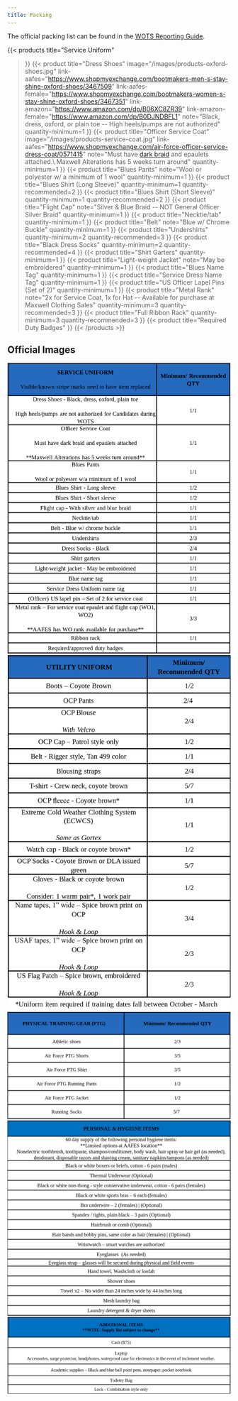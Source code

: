 ```yaml
---
title: Packing
---
```


The official packing list can be found in the [WOTS Reporting Guide](https://www.afaccessionscenter.af.mil/Portals/78/WOTS/Documents/WOTS%20Reporting%20Guide.pdf).

{{< products
    title="Service Uniform"
  >}}
  {{< product
      title="Dress Shoes"
      image="/images/products-oxford-shoes.jpg"
      link-aafes="https://www.shopmyexchange.com/bootmakers-men-s-stay-shine-oxford-shoes/3467509"
      link-aafes-female="https://www.shopmyexchange.com/bootmakers-women-s-stay-shine-oxford-shoes/3467351"
      link-amazon="https://www.amazon.com/dp/B06XC8ZR39"
      link-amazon-female="https://www.amazon.com/dp/B0DJNDBFL1"
      note="Black, dress, oxford, or plain toe -- High heels/pumps are not authorized"
      quantity-minimum=1
  >}}
  {{< product
      title="Officer Service Coat"
      image="/images/products-service-coat.jpg"
      link-aafes="https://www.shopmyexchange.com/air-force-officer-service-dress-coat/0571415"
      note="Must have [dark braid](http://www.uniforms-4u.com/p-us-air-force-half-inch-blue-officer-braids-6418.aspx) and epaulets attached.\ Maxwell Alterations has 5 weeks turn around"
      quantity-minimum=1
  >}}
  {{< product
      title="Blues Pants"
      note="Wool or polyester w/ a minimum of 1 wool"
      quantity-minimum=1
  >}}
  {{< product
      title="Blues Shirt (Long Sleeve)"
      quantity-minimum=1
      quantity-recommended=2
  >}}
  {{< product
      title="Blues Shirt (Short Sleeve)"
      quantity-minimum=1
      quantity-recommended=2
  >}}
  {{< product
      title="Flight Cap"
      note="Silver & Blue Braid -- NOT General Officer Silver Braid"
      quantity-minimum=1
  >}}
  {{< product
      title="Necktie/tab"
      quantity-minimum=1
  >}}
  {{< product
      title="Belt"
      note="Blue w/ Chrome Buckle"
      quantity-minimum=1
  >}}
  {{< product
      title="Undershirts"
      quantity-minimum=2
      quantity-recommended=3
  >}}
  {{< product
      title="Black Dress Socks"
      quantity-minimum=2
      quantity-recommended=4
  >}}
  {{< product
      title="Shirt Garters"
      quantity-minimum=1
  >}}
  {{< product
      title="Light-weight Jacket"
      note="May be embroidered"
      quantity-minimum=1
  >}}
  {{< product
      title="Blues Name Tag"
      quantity-minimum=1
  >}}
  {{< product
      title="Service Dress Name Tag"
      quantity-minimum=1
  >}}
  {{< product
      title="US Officer Lapel Pins (Set of 2)"
      quantity-minimum=1
  >}}
  {{< product
      title="Metal Rank"
      note="2x for Service Coat, 1x for Hat -- Available for purchase at Maxwell Clothing Sales"
      quantity-minimum=3
      quantity-recommended=3
  >}}
  {{< product
      title="Full Ribbon Rack"
      quantity-minimum=3
      quantity-recommended=3
  >}}
  {{< product
      title="Required Duty Badges"
  >}}
{{< /products >}}

## Official Images

![](/images/wots-packing-service-uniform.png)
![](/images/wots-packing-utility-uniform.png)
![](/images/wots-packing-ptg.png)
![](/images/wots-packing-hygiene.png)
![](/images/wots-packing-additional.png)
